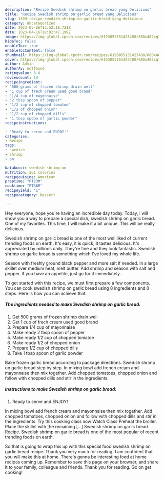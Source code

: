 ```yaml
---
description: "Recipe Swedish shrimp on garlic bread yang Delicious"
title: "Recipe Swedish shrimp on garlic bread yang Delicious"
slug: 1399-recipe-swedish-shrimp-on-garlic-bread-yang-delicious
category: Uncategorized
date: 2023-05-26T13:52:18.721Z
date: 2023-04-16T18:02:47.199Z
image: https://img-global.cpcdn.com/recipes/6193055151423488/680x482cq70/swedish-shrimp-on-garlic-bread-recipe-main-photo.jpg
hideToc: false
enableToc: true
enableTocContent: false
thumbnail: https://img-global.cpcdn.com/recipes/6193055151423488/680x482cq70/swedish-shrimp-on-garlic-bread-recipe-main-photo.jpg
cover: https://img-global.cpcdn.com/recipes/6193055151423488/680x482cq70/swedish-shrimp-on-garlic-bread-recipe-main-photo.jpg
author: Admin
authorAv: notfound
ratingvalue: 3.8
reviewcount: 14
recipeingredient:
- "500 grams of frozen shrimp drain well"
- "1 cup of frech cream used good brand"
- "1/4 cup of mayonnaise"
- "2 tbsp spoon of pepper"
- "1/2 cup of chopped tomatoe"
- "1/2 of chopped onion"
- "1/2 cup of chopped dills"
- "1 tbsp spoon of garlic powder"
recipeinstructions:

- "Ready to serve and ENJOY!"
categories:
- Recipe
tags:
- swedish
- shrimp
- on

katakunci: swedish shrimp on 
nutrition: 261 calories
recipecuisine: American
preptime: "PT23M"
cooktime: "PT36M"
recipeyield: "1"
recipecategory: Dessert

---
```



Hey everyone, hope you're having an incredible day today. Today, I will show you a way to prepare a special dish, swedish shrimp on garlic bread. One of my favorites. This time, I will make it a bit unique. This will be really delicious.

Swedish shrimp on garlic bread is one of the most well liked of current trending foods on earth. It's easy, it is quick, it tastes delicious. It's appreciated by millions daily. They're fine and they look fantastic. Swedish shrimp on garlic bread is something which I've loved my whole life.

Season with freshly ground black pepper and more salt if needed. In a large skillet over medium heat, melt butter. Add shrimp and season with salt and pepper. If you have an appetite, just go for it immediately.


To get started with this recipe, we must first prepare a few components. You can cook swedish shrimp on garlic bread using 8 ingredients and 0 steps. Here is how you can achieve that.

<!--inarticleads1-->

##### The ingredients needed to make Swedish shrimp on garlic bread:

1. Get 500 grams of frozen shrimp drain well
1. Get 1 cup of frech cream used good brand
1. Prepare 1/4 cup of mayonnaise
1. Make ready 2 tbsp spoon of pepper
1. Make ready 1/2 cup of chopped tomatoe
1. Make ready 1/2 of chopped onion
1. Prepare 1/2 cup of chopped dills
1. Take 1 tbsp spoon of garlic powder


Bake frozen garlic bread according to package directions. Swedish shrimp on garlic bread step by step. In mixing bowl add french cream and mayonnaise then mix together. Add chopped tomatoes, chopped onion and follow with chopped dills and stir in the ingredients. 

<!--inarticleads2-->

##### Instructions to make Swedish shrimp on garlic bread:


1. Ready to serve and ENJOY!

In mixing bowl add french cream and mayonnaise then mix together. Add chopped tomatoes, chopped onion and follow with chopped dills and stir in the ingredients. Try this cooking class now Watch Class Preheat the broiler. Place the skillet with the remaining […] Swedish shrimp on garlic bread Recipe. Swedish shrimp on garlic bread is one of the most popular of recent trending foods on earth. 

So that is going to wrap this up with this special food swedish shrimp on garlic bread recipe. Thank you very much for reading. I am confident that you will make this at home. There's gonna be interesting food at home recipes coming up. Remember to save this page on your browser, and share it to your family, colleague and friends. Thank you for reading. Go on get cooking!
